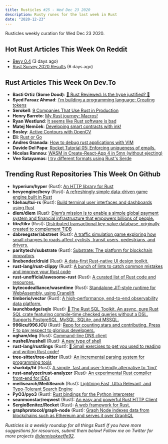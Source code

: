 ```yaml
---
title: Rusticles #25 - Wed Dec 23 2020
description: Rusty runes for the last week in Rust
date: "2020-12-23"
---
```


Rusticles weekly curation for Wed Dec 23 2020.

<Ad />

## Hot Rust Articles This Week On Reddit

- [Bevy 0.4](https://www.reddit.com/r/rust/comments/kge7zy/bevy_04/) (3 days ago)
- [Rust Survey 2020 Results](https://www.reddit.com/r/rust/comments/kef55s/rust_survey_2020_results/) (6 days ago)

<Ad />

## Rust Articles This Week On Dev.To

- **Basti Ortiz (Some Dood)**: [🦀 Rust Reviewed: Is the hype justified? 🦀](https://dev.to/somedood/rust-reviewed-is-the-hype-justified-1pa1)
- **Syed Faraaz Ahmad**: [I'm building a programming language: Creating tokens](https://dev.to/faraazahmad/i-m-building-a-programming-language-creating-tokens-78b)
- **Serokell**: [9 Companies That Use Rust in Production](https://dev.to/serokell/9-companies-that-use-rust-in-production-3hd0)
- **Henry Barreto**: [My Rust journey: Macros!](https://dev.to/henrybarreto/my-rust-journey-macros-2n4i)
- **Ryan Westlund**: [It seems like Rust software is bad](https://dev.to/yujiri8/it-seems-like-rust-software-us-bad-hkk)
- **Matej Nemček**: [Developing smart contracts with ink!](https://dev.to/yangwao/developing-smart-contracts-with-ink-4g72)
- **Bosley**: [Active Contours with OpenCV](https://dev.to/bosley/active-contours-with-opencv-2ck5)
- **Eli**: [Rust or Go](https://dev.to/elipie/rust-or-go-19hd)
- **Andres Granada**: [How to debug rust applications with VIM](https://dev.to/ogranada/how-to-debug-rust-applications-with-vim-58b1)
- **Davide Del Papa**: [Rocket Tutorial 05: Enforcing uniqueness of emails.](https://dev.to/davidedelpapa/rocket-tutorial-05-enforcing-uniqueness-of-emails-136j)
- **Nicolas Rannou**: [WASM in Create-React-App 4 in 5mn (without ejecting)](https://dev.to/nicolasrannou/wasm-in-create-react-app-4-in-5mn-without-ejecting-cf6)
- **Vee Satayamas**: [I try different formats using Rust's Serde](https://dev.to/veer66/i-try-different-formats-using-rust-s-serde-mlo)

<Ad />

## Trending Rust Repositories This Week On Github

- **hyperium/hyper** (Rust): [An HTTP library for Rust](https://github.com/hyperium/hyper)
- **bevyengine/bevy** (Rust): [A refreshingly simple data-driven game engine built in Rust](https://github.com/bevyengine/bevy)
- **fdehau/tui-rs** (Rust): [Build terminal user interfaces and dashboards using Rust](https://github.com/fdehau/tui-rs)
- **diem/diem** (Rust): [Diem’s mission is to enable a simple global payment system and financial infrastructure that empowers billions of people.](https://github.com/diem/diem)
- **tikv/tikv** (Rust): [Distributed transactional key-value database, originally created to complement TiDB](https://github.com/tikv/tikv)
- **dabreegster/abstreet** (Rust): [A traffic simulation game exploring how small changes to roads affect cyclists, transit users, pedestrians, and drivers.](https://github.com/dabreegster/abstreet)
- **paritytech/substrate** (Rust): [Substrate: The platform for blockchain innovators](https://github.com/paritytech/substrate)
- **linebender/druid** (Rust): [A data-first Rust-native UI design toolkit.](https://github.com/linebender/druid)
- **rust-lang/rust-clippy** (Rust): [A bunch of lints to catch common mistakes and improve your Rust code](https://github.com/rust-lang/rust-clippy)
- **rust-unofficial/awesome-rust** (Rust): [A curated list of Rust code and resources.](https://github.com/rust-unofficial/awesome-rust)
- **bytecodealliance/wasmtime** (Rust): [Standalone JIT-style runtime for WebAssembly, using Cranelift](https://github.com/bytecodealliance/wasmtime)
- **timberio/vector** (Rust): [A high-performance, end-to-end observability data platform.](https://github.com/timberio/vector)
- **launchbadge/sqlx** (Rust): [🧰 The Rust SQL Toolkit. An async, pure Rust SQL crate featuring compile-time checked queries without a DSL. Supports PostgreSQL, MySQL, SQLite, and MSSQL.](https://github.com/launchbadge/sqlx)
- **996icu/996.ICU** (Rust): [Repo for counting stars and contributing. Press F to pay respect to glorious developers.](https://github.com/996icu/996.ICU)
- **ogham/dog** (Rust): [Command-line DNS client](https://github.com/ogham/dog)
- **nushell/nushell** (Rust): [A new type of shell](https://github.com/nushell/nushell)
- **rust-lang/rustlings** (Rust): [🦀 Small exercises to get you used to reading and writing Rust code!](https://github.com/rust-lang/rustlings)
- **tree-sitter/tree-sitter** (Rust): [An incremental parsing system for programming tools](https://github.com/tree-sitter/tree-sitter)
- **sharkdp/fd** (Rust): [A simple, fast and user-friendly alternative to 'find'](https://github.com/sharkdp/fd)
- **rust-analyzer/rust-analyzer** (Rust): [An experimental Rust compiler front-end for IDEs](https://github.com/rust-analyzer/rust-analyzer)
- **meilisearch/MeiliSearch** (Rust): [Lightning Fast, Ultra Relevant, and Typo-Tolerant Search Engine](https://github.com/meilisearch/MeiliSearch)
- **PyO3/pyo3** (Rust): [Rust bindings for the Python interpreter](https://github.com/PyO3/pyo3)
- **seanmonstar/reqwest** (Rust): [An easy and powerful Rust HTTP Client](https://github.com/seanmonstar/reqwest)
- **SergioBenitez/Rocket** (Rust): [A web framework for Rust.](https://github.com/SergioBenitez/Rocket)
- **graphprotocol/graph-node** (Rust): [Graph Node indexes data from blockchains such as Ethereum and serves it over GraphQL](https://github.com/graphprotocol/graph-node)

_Rusticles is a weekly roundup for all things Rust! If you have more suggestions for resources, submit them below! Follow me on Twitter for more projects [@dennisokeeffe92](https://twitter.com/dennisokeeffe92)._